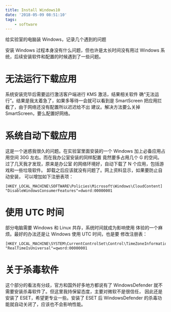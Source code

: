 ```yaml
---
title: Install Windows10
date: '2018-05-09 08:51:10'
tags:
    - software
---
```


给实验室的电脑装 Windows，记录几个遇到的问题

<!--more-->

安装 Windows 过程本身没有什么问题，但也许是太长时间没有用过
Windows 系统，后续安装软件和配置的时候遇到了一些问题。

# 无法运行下载应用

系统安装完毕后需要运行激活客户端进行 KMS 激活，结果相关软件
确“无法运行”。结果是我太着急了，如果多等待一会就可以看到是
SmartScreen 把应用拦截了，由于网络还没有配置所以迟迟给不出
建议。解决方法要么关掉 SmartScreen，要么配置好网络。

# 系统自动下载应用

这是一个迷惑我很久的问题。在实验室里面安装的一个 Windows
加上必备应用占用空间 30G 左右。而在我办公室安装的同样配置
竟然要多占用几个 G 的空间。过了几天我才发现，原来是办公室
的网络环境好，自动下载了 N 个应用，包括游戏和一些垃圾软件。
卸载之后应该就没有问题了。网上资料显示，如果要防止自动安装，
可以增加如下注册表项：

    [HKEY_LOCAL_MACHINE\SOFTWARE\Policies\Microsoft\Windows\CloudContent]
    "DisableWindowsConsumerFeatures"=dword:00000001

# 使用 UTC 时间

部分电脑需要 Windows 和 Linux 共存，系统时间就成为影响使用
体验的一个麻烦。最好的办法还是让 Windows 使用 UTC 时间，也是要
修改注册表：

    [HKEY_LOCAL_MACHINE\SYSTEM\CurrentControlSet\Control\TimeZoneInformation]
    "RealTimeIsUniversal"=qword:00000001

# 关于杀毒软件

这个部分的看法有分歧，官方和国外好多地方都说有了 WindowsDefender
就不需要安装杀毒软件了。但这里我持保留态度，主要对微软不是很信任，
因此还是安装了 ESET，希望更专业一些。安装了 ESET 后 WindowsDefender
的杀毒功能就自动关闭了，应该也不会影响性能。

